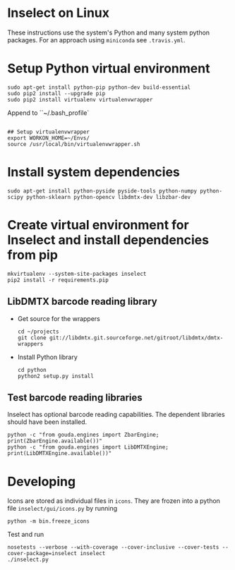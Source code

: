 # Inselect on Linux

These instructions use the system's Python and many system python packages.
For an approach using `miniconda` see `.travis.yml`.

# Setup Python virtual environment

```
sudo apt-get install python-pip python-dev build-essential
sudo pip2 install --upgrade pip
sudo pip2 install virtualenv virtualenvwrapper
```

Append to ``~/.bash_profile`


```

## Setup virtualenvwrapper
export WORKON_HOME=~/Envs/
source /usr/local/bin/virtualenvwrapper.sh
```


# Install system dependencies
```
sudo apt-get install python-pyside pyside-tools python-numpy python-scipy python-sklearn python-opencv libdmtx-dev libzbar-dev
```

# Create virtual environment for Inselect and install dependencies from pip

```
mkvirtualenv --system-site-packages inselect
pip2 install -r requirements.pip
```

## LibDMTX barcode reading library

* Get source for the wrappers

    ```
    cd ~/projects
    git clone git://libdmtx.git.sourceforge.net/gitroot/libdmtx/dmtx-wrappers
    ```

* Install Python library

    ```
    cd python
    python2 setup.py install
    ```

## Test barcode reading libraries

Inselect has optional barcode reading capabilities. The dependent libraries
should have been installed.

```
python -c "from gouda.engines import ZbarEngine; print(ZbarEngine.available())"
python -c "from gouda.engines import LibDMTXEngine; print(LibDMTXEngine.available())"
```

# Developing

Icons are stored as individual files in `icons`. They are frozen into
a python file `inselect/gui/icons.py` by running

```
python -m bin.freeze_icons
```

Test and run

```
nosetests --verbose --with-coverage --cover-inclusive --cover-tests --cover-package=inselect inselect
./inselect.py
```

